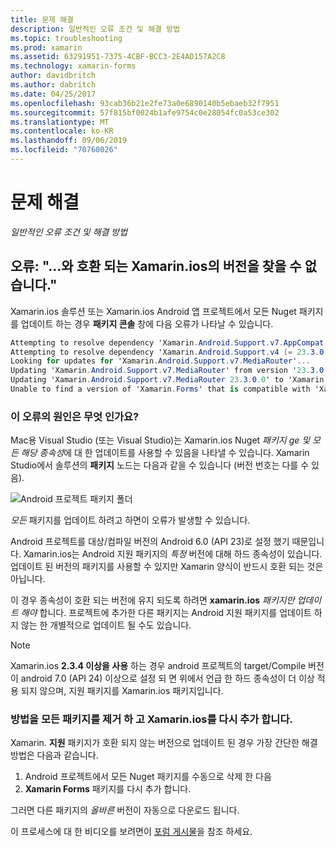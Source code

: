 ```yaml
---
title: 문제 해결
description: 일반적인 오류 조건 및 해결 방법
ms.topic: troubleshooting
ms.prod: xamarin
ms.assetid: 63291951-7375-4CBF-BCC3-2E4AD157A2C8
ms.technology: xamarin-forms
author: davidbritch
ms.author: dabritch
ms.date: 04/25/2017
ms.openlocfilehash: 93cab36b21e2fe73a0e6890140b5ebaeb32f7951
ms.sourcegitcommit: 57f815bf0024b1afe9754c0e28054fc0a53ce302
ms.translationtype: MT
ms.contentlocale: ko-KR
ms.lasthandoff: 09/06/2019
ms.locfileid: "70760026"
---
```

# <a name="troubleshooting"></a>문제 해결

_일반적인 오류 조건 및 해결 방법_

## <a name="error-unable-to-find-a-version-of-xamarinforms-compatible-with"></a>오류: "...와 호환 되는 Xamarin.ios의 버전을 찾을 수 없습니다."

Xamarin.ios 솔루션 또는 Xamarin.ios Android 앱 프로젝트에서 모든 Nuget 패키지를 업데이트 하는 경우 **패키지 콘솔** 창에 다음 오류가 나타날 수 있습니다.

```csharp
Attempting to resolve dependency 'Xamarin.Android.Support.v7.AppCompat (= 23.3.0.0)'.
Attempting to resolve dependency 'Xamarin.Android.Support.v4 (= 23.3.0.0)'.
Looking for updates for 'Xamarin.Android.Support.v7.MediaRouter'...
Updating 'Xamarin.Android.Support.v7.MediaRouter' from version '23.3.0.0' to '23.3.1.0' in project 'Todo.Droid'.
Updating 'Xamarin.Android.Support.v7.MediaRouter 23.3.0.0' to 'Xamarin.Android.Support.v7.MediaRouter 23.3.1.0' failed.
Unable to find a version of 'Xamarin.Forms' that is compatible with 'Xamarin.Android.Support.v7.MediaRouter 23.3.0.0'.
```

### <a name="what-causes-this-error"></a>이 오류의 원인은 무엇 인가요?

Mac용 Visual Studio (또는 Visual Studio)는 Xamarin.ios Nuget *패키지 ge 및 모든 해당 종속성*에 대 한 업데이트를 사용할 수 있음을 나타낼 수 있습니다. Xamarin Studio에서 솔루션의 **패키지** 노드는 다음과 같을 수 있습니다 (버전 번호는 다를 수 있음).

![](images/updates-available.png "Android 프로젝트 패키지 폴더")

_모든_ 패키지를 업데이트 하려고 하면이 오류가 발생할 수 있습니다.

Android 프로젝트를 대상/컴파일 버전의 Android 6.0 (API 23)로 설정 했기 때문입니다. Xamarin.ios는 Android 지원 패키지의 *특정* 버전에 대해 하드 종속성이 있습니다. 업데이트 된 버전의 패키지를 사용할 수 있지만 Xamarin 양식이 반드시 호환 되는 것은 아닙니다.

이 경우 종속성이 호환 되는 버전에 유지 되도록 하려면 **xamarin.ios** _패키지만 업데이트 해야_ 합니다. 프로젝트에 추가한 다른 패키지는 Android 지원 패키지를 업데이트 하지 않는 한 개별적으로 업데이트 될 수도 있습니다.

> [!NOTE]
> Xamarin.ios **2.3.4 이상을 사용** 하는 경우 android 프로젝트의 target/Compile 버전이 android 7.0 (API 24) 이상으로 설정 되 면 위에서 언급 한 하드 종속성이 더 이상 적용 되지 않으며, 지원 패키지를 Xamarin.ios 패키지입니다.

### <a name="fix-remove-all-packages-and-re-add-xamarinforms"></a>방법을 모든 패키지를 제거 하 고 Xamarin.ios를 다시 추가 합니다.

Xamarin. **지원** 패키지가 호환 되지 않는 버전으로 업데이트 된 경우 가장 간단한 해결 방법은 다음과 같습니다.

1. Android 프로젝트에서 모든 Nuget 패키지를 수동으로 삭제 한 다음
2. **Xamarin Forms** 패키지를 다시 추가 합니다.

그러면 다른 패키지의 *올바른* 버전이 자동으로 다운로드 됩니다.

이 프로세스에 대 한 비디오를 보려면이 [포럼 게시물](https://forums.xamarin.com/discussion/comment/170012/#Comment_170012)을 참조 하세요.
